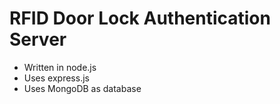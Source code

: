 # RFID Door Lock Authentication Server

- Written in node.js
- Uses express.js
- Uses MongoDB as database
